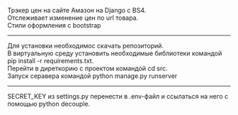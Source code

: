Трэкер цен на сайте Амазон на Django с BS4. <br>
Отслеживает изменение цен по url товара.<br>
Стили оформления с bootstrap<hr>
Для установки необходимос скачать репозиторий.<br>
В виртуальную среду установить необходимые библиотеки командой pip install -r requirements.txt.<br>
Перейти в диреткорию с проектом командой cd src.<br>
Запуск серавера командой python manage.py runserver<hr>
SECRET_KEY из settings.py перенести в .env-файл и ссылаться на него с помощью python decouple.